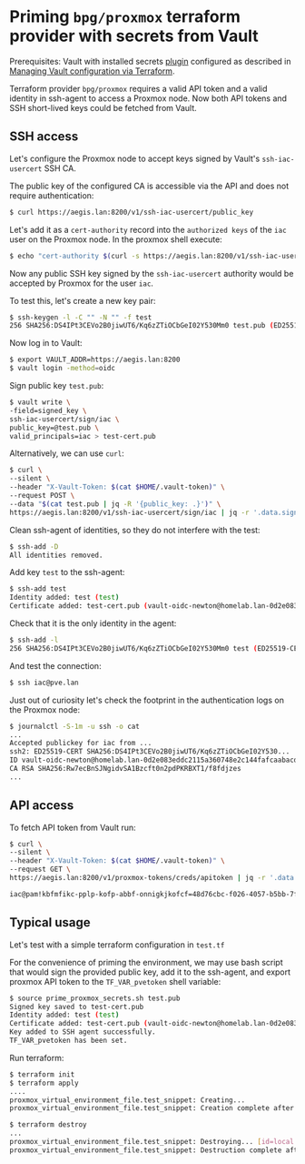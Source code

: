 # Priming `bpg/proxmox` terraform provider with secrets from Vault
Prerequisites: Vault with installed secrets [plugin](https://github.com/mollstam/vault-plugin-secrets-proxmox) configured as described in [Managing Vault configuration via Terraform](https://github.com/graysievert/Homelab-030_Secrets_and_Auth/tree/master/120-vault_config).

Terraform provider `bpg/proxmox` requires a valid API token and a valid identity in ssh-agent to access a Proxmox node. Now both API tokens and SSH short-lived keys could be fetched from Vault.

## SSH access
Let's configure the Proxmox node to accept keys signed by Vault's  `ssh-iac-usercert` SSH CA.

The public key of the configured CA is accessible via the API and does not require authentication:
```bash
$ curl https://aegis.lan:8200/v1/ssh-iac-usercert/public_key
````

Let's add it as a  `cert-authority` record into the `authorized keys` of the `iac` user on the Proxmox node. In the proxmox shell execute:
```bash
$ echo "cert-authority $(curl -s https://aegis.lan:8200/v1/ssh-iac-usercert/public_key)" >> /home/iac/.ssh/authorized_keys
```
Now any public SSH key signed by the `ssh-iac-usercert` authority would be accepted by Proxmox for the user `iac`.

To test this, let's create a new key pair:
```bash
$ ssh-keygen -l -C "" -N "" -f test
256 SHA256:DS4IPt3CEVo2B0jiwUT6/Kq6zZTiOCbGeI02Y530Mm0 test.pub (ED25519)
```

Now log in to Vault:
```bash
$ export VAULT_ADDR=https://aegis.lan:8200
$ vault login -method=oidc
```

Sign public key `test.pub`:
```bash
$ vault write \
-field=signed_key \
ssh-iac-usercert/sign/iac \
public_key=@test.pub \
valid_principals=iac > test-cert.pub
```

Alternatively, we can use `curl`:
```bash
$ curl \
--silent \
--header "X-Vault-Token: $(cat $HOME/.vault-token)" \
--request POST \
--data "$(cat test.pub | jq -R '{public_key: .}')" \
https://aegis.lan:8200/v1/ssh-iac-usercert/sign/iac | jq -r '.data.signed_key' > test-cert.pub
  ```
 
Clean ssh-agent of identities, so they do not interfere with the test:
```bash
$ ssh-add -D
All identities removed.
```
 
Add key `test` to the ssh-agent:
```bash
$ ssh-add test
Identity added: test (test)
Certificate added: test-cert.pub (vault-oidc-newton@homelab.lan-0d2e083eddc2115a360748e2c144fafcaabacd94e23826c6788d36639df4326d)
```
Check that it is the only identity in the agent:
 ```bash
$ ssh-add -l
256 SHA256:DS4IPt3CEVo2B0jiwUT6/Kq6zZTiOCbGeI02Y530Mm0 test (ED25519-CERT)
```

And test the connection:
```bash
$ ssh iac@pve.lan
```
 
Just out of curiosity let's check the footprint in the authentication logs on the Proxmox node:
```bash
$ journalctl -S-1m -u ssh -o cat
...
Accepted publickey for iac from ...
ssh2: ED25519-CERT SHA256:DS4IPt3CEVo2B0jiwUT6/Kq6zZTiOCbGeI02Y530...
ID vault-oidc-newton@homelab.lan-0d2e083eddc2115a360748e2c144fafcaabacd94e23826c6788d36639df4326d...
CA RSA SHA256:Rw7ecBnSJNgidvSA1Bzcft0n2pdPKRBXT1/f8fdjzes
...
```


## API access
To fetch API token from Vault run:  
```bash
$ curl \
--silent \
--header "X-Vault-Token: $(cat $HOME/.vault-token)" \
--request GET \
https://aegis.lan:8200/v1/proxmox-tokens/creds/apitoken | jq -r '.data | "\(.token_id_full)=\(.secret)"'

iac@pam!kbfmfikc-pplp-kofp-abbf-onnigkjkofcf=48d76cbc-f026-4057-b5bb-7f3f5e35ed22
```


## Typical usage
Let's test with a simple terraform configuration in `test.tf`

For the convenience of priming the environment, we may use bash script that would sign the provided public key, add it to the ssh-agent, and export proxmox API token to the `TF_VAR_pvetoken` shell variable:
```bash
$ source prime_proxmox_secrets.sh test.pub
Signed key saved to test-cert.pub
Identity added: test (test)
Certificate added: test-cert.pub (vault-oidc-newton@homelab.lan-0d2e083eddc2115a360748e2c144fafcaabacd94e23826c6788d36639df4326d)
Key added to SSH agent successfully.
TF_VAR_pvetoken has been set.
```


Run terraform:
```bash
$ terraform init
$ terraform apply
....
proxmox_virtual_environment_file.test_snippet: Creating...
proxmox_virtual_environment_file.test_snippet: Creation complete after 0s [id=local:snippets/vault_secrets_test.txt]

$ terraform destroy
...
proxmox_virtual_environment_file.test_snippet: Destroying... [id=local:snippets/vault_secrets_test.txt]
proxmox_virtual_environment_file.test_snippet: Destruction complete after 0s
```
